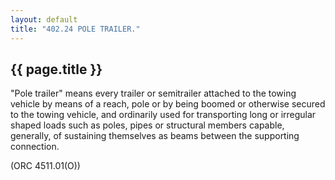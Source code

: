```yaml
---
layout: default 
title: "402.24 POLE TRAILER."
---
```


{{ page.title }}
----------------

"Pole trailer" means every trailer or semitrailer attached to the towing
vehicle by means of a reach, pole or by being boomed or otherwise
secured to the towing vehicle, and ordinarily used for transporting long
or irregular shaped loads such as poles, pipes or structural members
capable, generally, of sustaining themselves as beams between the
supporting connection.

(ORC 4511.01(O))
